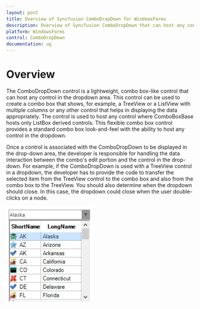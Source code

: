 ```yaml
---
layout: post
title: Overview of Syncfusion ComboDropDown for WindowsForms
description: Overview of Syncfusion ComboDropDown that can host any control in the drop down area with the Themes support
platform: WindowsForms
control: ComboDropDown
documentation: ug
---
```


# Overview

The ComboDropDown control is a lightweight, combo box-like control that can host any control in the dropdown area. This control can be used to create a combo box that shows, for example, a TreeView or a ListView with multiple columns or any other control that helps in displaying the data appropriately. The control is used to host any control where ComboBoxBase hosts only ListBox derived controls. This flexible combo box control provides a standard combo box look-and-feel with the ability to host any control in the dropdown.

Once a control is associated with the ComboDropDown to be displayed in the drop-down area, the developer is responsible for handling the data interaction between the combo's edit portion and the control in the drop-down. For example, if the ComboDropDown is used with a TreeView control in a dropdown, the developer has to provide the code to transfer the selected item from the TreeView control to the combo box and also from the combo box to the TreeView. You should also determine when the dropdown should close. In this case, the dropdown could close when the user double-clicks on a node.

![](Overview_images/Overview_img277.jpeg) 